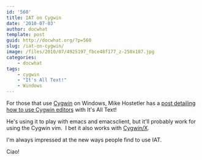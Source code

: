 ```yaml
---
id: '560'
title: IAT on Cygwin
date: '2010-07-03'
author: docwhat
template: post
guid: http://docwhat.org/?p=560
slug: /iat-on-cygwin/
image: /files/2010/07/4925197_fbce48f177_z-250x187.jpg
categories:
    - docwhat
tags:
    - cygwin
    - "It's All Text!"
    - Windows
---
```


For those that use [Cygwin](http://www.cygwin.com/ 'Cygwin') on Windows, Mike
Hostetler has a
[post detailing how to use Cygwin editors](http://mike.hostetlerhome.com/2010/03/04/getting-its-all-text-to-play-with-cygwin/ "Getting It's All Text to play with Cygwin")
with It's All Text!

<!-- more -->

He's using it to play with emacs and emacsclient, but it'll probably work for
using the Cygwin vim.  I bet it also works with
[Cygwin/X](http://x.cygwin.com/ 'Cygwin/X').

I'm always impressed at the new ways people find to use IAT.

Ciao!

